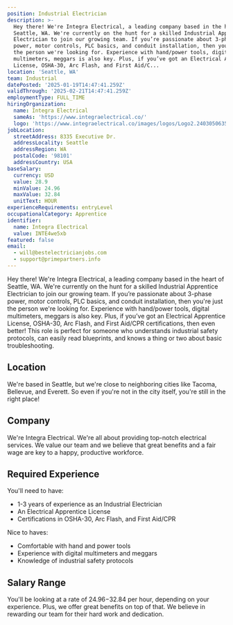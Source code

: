 ```yaml
---
position: Industrial Electrician
description: >-
  Hey there! We're Integra Electrical, a leading company based in the heart of
  Seattle, WA. We're currently on the hunt for a skilled Industrial Apprentice
  Electrician to join our growing team. If you’re passionate about 3-phase
  power, motor controls, PLC basics, and conduit installation, then you're just
  the person we're looking for. Experience with hand/power tools, digital
  multimeters, meggars is also key. Plus, if you’ve got an Electrical Apprentice
  License, OSHA-30, Arc Flash, and First Aid/C...
location: 'Seattle, WA'
team: Industrial
datePosted: '2025-01-19T14:47:41.259Z'
validThrough: '2025-02-21T14:47:41.259Z'
employmentType: FULL_TIME
hiringOrganization:
  name: Integra Electrical
  sameAs: 'https://www.integraelectrical.co/'
  logo: 'https://www.integraelectrical.co/images/logos/Logo2.2403050635216.png'
jobLocation:
  streetAddress: 8335 Executive Dr.
  addressLocality: Seattle
  addressRegion: WA
  postalCode: '98101'
  addressCountry: USA
baseSalary:
  currency: USD
  value: 28.9
  minValue: 24.96
  maxValue: 32.84
  unitText: HOUR
experienceRequirements: entryLevel
occupationalCategory: Apprentice
identifier:
  name: Integra Electrical
  value: INTE4we5xb
featured: false
email:
  - will@bestelectricianjobs.com
  - support@primepartners.info
---
```




Hey there! We're Integra Electrical, a leading company based in the heart of Seattle, WA. We're currently on the hunt for a skilled Industrial Apprentice Electrician to join our growing team. If you’re passionate about 3-phase power, motor controls, PLC basics, and conduit installation, then you're just the person we're looking for. Experience with hand/power tools, digital multimeters, meggars is also key. Plus, if you’ve got an Electrical Apprentice License, OSHA-30, Arc Flash, and First Aid/CPR certifications, then even better! This role is perfect for someone who understands industrial safety protocols, can easily read blueprints, and knows a thing or two about basic troubleshooting.

## Location
We're based in Seattle, but we're close to neighboring cities like Tacoma, Bellevue, and Everett. So even if you're not in the city itself, you're still in the right place!

## Company
We're Integra Electrical. We're all about providing top-notch electrical services. We value our team and we believe that great benefits and a fair wage are key to a happy, productive workforce.

## Required Experience 
You'll need to have:

- 1-3 years of experience as an Industrial Electrician
- An Electrical Apprentice License
- Certifications in OSHA-30, Arc Flash, and First Aid/CPR

Nice to haves:

- Comfortable with hand and power tools
- Experience with digital multimeters and meggars
- Knowledge of industrial safety protocols

## Salary Range
You'll be looking at a rate of $24.96-$32.84 per hour, depending on your experience. Plus, we offer great benefits on top of that. We believe in rewarding our team for their hard work and dedication.
